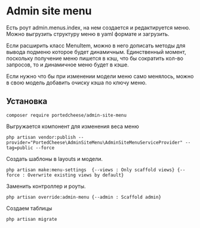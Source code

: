# Admin site menu

Есть роут admin.menus.index, на нем создается и редактируется меню.
Можно выгрузить структуру меню в yaml формате и загрузить.

Если расширить класс MenuItem, можно в него дописать методы для вывода подменю которое будет динамичным. Единственный момент, поскольку получение меню пишется в кэш, что бы сократить кол-во запросов, то и динамичное меню будет в кэше. 

Если нужно что бы при изменении модели меню само менялось, можно в свою модель добавить очиску кэша по ключу меню.

## Установка
`composer require portedcheese/admin-site-menu`

Выгружается компонент для изменения веса меню

`php artisan vendor:publish --provider="PortedCheese\AdminSiteMenu\AdminSiteMenuServiceProvider" --tag=public --force`

Создать шаблоны в layouts и модели.

`php artisan make:menu-settings 
    {--views : Only scaffold views}
    {--force : Overwrite existing views by default}`

Заменить контроллер и роуты.

`php artisan override:admin-menu
    {--admin : Scaffold admin}`

Создаем таблицы

`php artisan migrate`